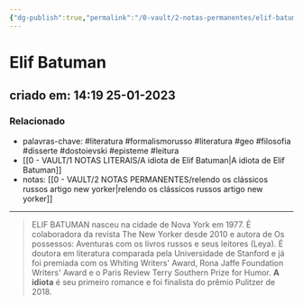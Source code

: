 ```yaml
---
{"dg-publish":true,"permalink":"/0-vault/2-notas-permanentes/elif-batuman/","tags":["permanente","literatura","formalismorusso","geo","filosofia","disserte","dostoievski","episteme","leitura"],"dgHomeLink":true,"dgShowLocalGraph":true,"dgShowFileTree":true,"dgEnableSearch":true}
---
```


# Elif Batuman
## criado em: 14:19 25-01-2023

### Relacionado
- palavras-chave: #literatura 
 #formalismorusso #literatura #geo #filosofia #disserte #dostoievski #episteme #leitura
- [[0 - VAULT/1 NOTAS LITERAIS/A idiota de Elif Batuman\|A idiota de Elif Batuman]]
- notas: [[0 - VAULT/2 NOTAS PERMANENTES/relendo os clássicos russos artigo new yorker\|relendo os clássicos russos artigo new yorker]]
---
>ELIF BATUMAN nasceu na cidade de Nova York em 1977. É colaboradora da revista The New Yorker desde 2010 e autora de Os possessos: Aventuras com os livros russos e seus leitores (Leya). É doutora em literatura comparada pela Universidade de Stanford e já foi premiada com os Whiting Writers' Award, Rona Jaffe Foundation Writers' Award e o Paris Review Terry Southern Prize for Humor. **A idiota** é seu primeiro romance e foi finalista do prêmio Pulitzer de 2018.